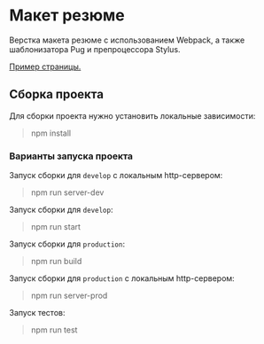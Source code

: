# Макет резюме

Верстка макета резюме с использованием Webpack, а также шаблонизатора Pug и препроцессора Stylus.

[Пример страницы.](bin/index.html)

## Сборка проекта

Для сборки проекта нужно установить локальные зависимости:
> npm install

### Варианты запуска проекта

Запуск сборки для `develop` с локальным http-сервером:
> npm run server-dev

Запуск сборки для `develop`:
> npm run start

Запуск сборки для `production`:
> npm run build

Запуск сборки для `production` с локальным http-сервером:
> npm run server-prod

Запуск тестов:
> npm run test